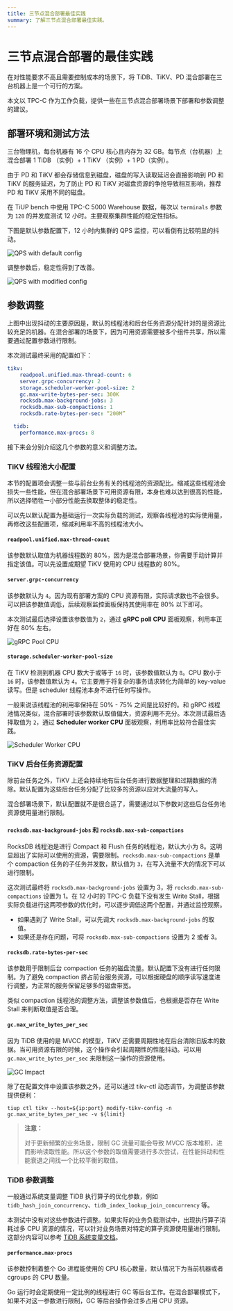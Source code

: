 ```yaml
---
title: 三节点混合部署最佳实践
summary: 了解三节点混合部署最佳实践。
---
```


# 三节点混合部署的最佳实践

在对性能要求不高且需要控制成本的场景下，将 TiDB、TiKV、PD 混合部署在三台机器上是一个可行的方案。

本文以 TPC-C 作为工作负载，提供一些在三节点混合部署场景下部署和参数调整的建议。

## 部署环境和测试方法

三台物理机，每台机器有 16 个 CPU 核心且内存为 32 GB。每节点（台机器）上混合部署 1 TiDB （实例）+ 1 TiKV （实例）+ 1 PD（实例）。

由于 PD 和 TiKV 都会存储信息到磁盘，磁盘的写入读取延迟会直接影响到 PD 和 TiKV 的服务延迟，为了防止 PD 和 TiKV 对磁盘资源的争抢导致相互影响，推荐 PD 和 TiKV 采用不同的磁盘。

在 TiUP bench 中使用 TPC-C 5000 Warehouse 数据，每次以 `terminals` 参数为 `128` 的并发度测试 12 小时。主要观察集群性能的稳定性指标。

下图是默认参数配置下，12 小时内集群的 QPS 监控，可以看倒有比较明显的抖动。

![QPS with default config](https://download.pingcap.com/images/docs-cn/best-practices/three-nodes-default-config-qps.png)

调整参数后，稳定性得到了改善。

![QPS with modified config](https://download.pingcap.com/images/docs-cn/best-practices/three-nodes-final-config-qps.png)

## 参数调整

上图中出现抖动的主要原因是，默认的线程池和后台任务资源分配针对的是资源比较充足的机器。在混合部署的场景下，因为可用资源需要被多个组件共享，所以需要通过配置参数进行限制。

本次测试最终采用的配置如下：


```yaml
tikv:
    readpool.unified.max-thread-count: 6
    server.grpc-concurrency: 2
    storage.scheduler-worker-pool-size: 2
    gc.max-write-bytes-per-sec: 300K
    rocksdb.max-background-jobs: 3
    rocksdb.max-sub-compactions: 1
    rocksdb.rate-bytes-per-sec: “200M”

  tidb:
    performance.max-procs: 8
```

接下来会分别介绍这几个参数的意义和调整方法。

### TiKV 线程池大小配置

本节的配置项会调整一些与前台业务有关的线程池的资源配比。缩减这些线程池会损失一些性能，但在混合部署场景下可用资源有限，本身也难以达到很高的性能，所以选择牺牲一小部分性能去换取整体的稳定性。

可以先以默认配置为基础运行一次实际负载的测试，观察各线程池的实际使用量，再修改这些配置项，缩减利用率不高的线程池大小。

#### `readpool.unified.max-thread-count`

该参数默认取值为机器线程数的 80%，因为是混合部署场景，你需要手动计算并指定该值。可以先设置成期望 TiKV 使用的 CPU 线程数的 80%。

#### `server.grpc-concurrency`

该参数默认为 `4`。因为现有部署方案的 CPU 资源有限，实际请求数也不会很多。可以把该参数值调低，后续观察监控面板保持其使用率在 80% 以下即可。

本次测试最后选择设置该参数值为 `2`，通过 **gRPC poll CPU** 面板观察，利用率正好在 80% 左右。

![gRPC Pool CPU](https://download.pingcap.com/images/docs-cn/best-practices/three-nodes-grpc-pool-usage.png)

#### `storage.scheduler-worker-pool-size`

在 TiKV 检测到机器 CPU 数大于或等于 `16` 时，该参数值默认为 `8`。CPU 数小于 `16` 时，该参数值默认为 `4`。它主要用于将复杂的事务请求转化为简单的 key-value 读写。但是 scheduler 线程池本身不进行任何写操作。

一般来说该线程池的利用率保持在 50% - 75% 之间是比较好的。和 gRPC 线程池情况类似，混合部署时该参数默认取值偏大，资源利用不充分。本次测试最后选择取值为 `2`，通过 **Scheduler worker CPU** 面板观察，利用率比较符合最佳实践。

![Scheduler Worker CPU](https://download.pingcap.com/images/docs-cn/best-practices/three-nodes-scheduler-pool-usage.png)

### TiKV 后台任务资源配置

除前台任务之外，TiKV 上还会持续地有后台任务进行数据整理和过期数据的清除。默认配置为这些后台任务分配了比较多的资源以应对大流量的写入。

混合部署场景下，默认配置就不是很合适了，需要通过以下参数对这些后台任务地资源使用量进行限制。

#### `rocksdb.max-background-jobs` 和 `rocksdb.max-sub-compactions`

RocksDB 线程池是进行 Compact 和 Flush 任务的线程池，默认大小为 8。这明显超出了实际可以使用的资源，需要限制。`rocksdb.max-sub-compactions` 是单个 compaction 任务的子任务并发数，默认值为 `3`，在写入流量不大的情况下可以进行限制。

这次测试最终将 `rocksdb.max-background-jobs` 设置为 3，将 `rocksdb.max-sub-compactions` 设置为 1。在 12 小时的 TPC-C 负载下没有发生 Write Stall，根据实际负载进行这两项参数的优化时，可以逐步调低这两个配置，并通过监控观察。

* 如果遇到了 Write Stall，可以先调大 `rocksdb.max-background-jobs` 的取值。
* 如果还是存在问题，可将 `rocksdb.max-sub-compactions` 设置为 2 或者 3。

#### `rocksdb.rate-bytes-per-sec`

该参数用于限制后台 compaction 任务的磁盘流量。默认配置下没有进行任何限制。为了避免 compaction 挤占前台服务资源，可以根据硬盘的顺序读写速度进行调整，为正常的服务保留足够多的磁盘带宽。

类似 compaction 线程池的调整方法，调整该参数值后，也根据是否存在 Write Stall 来判断取值是否合理。

#### `gc.max_write_bytes_per_sec`

因为 TiDB 使用的是 MVCC 的模型，TiKV 还需要周期性地在后台清除旧版本的数据。当可用资源有限的时候，这个操作会引起周期性的性能抖动。可以用 `gc.max_write_bytes_per_sec` 来限制这一操作的资源使用。

![GC Impact](https://download.pingcap.com/images/docs-cn/best-practices/three-nodes-gc-impact.png)

除了在配置文件中设置该参数之外，还可以通过 tikv-ctl 动态调节，为调整该参数提供便利：


```shell
tiup ctl tikv --host=${ip:port} modify-tikv-config -n gc.max_write_bytes_per_sec -v ${limit}
```

> **注意：**
>
> 对于更新频繁的业务场景，限制 GC 流量可能会导致 MVCC 版本堆积，进而影响读取性能。所以这个参数的取值需要进行多次尝试，在性能抖动和性能衰退之间找一个比较平衡的取值。

### TiDB 参数调整

一般通过系统变量调整 TiDB 执行算子的优化参数，例如 `tidb_hash_join_concurrency`、`tidb_index_lookup_join_concurrency` 等。

本测试中没有对这些参数进行调整。如果实际的业务负载测试中，出现执行算子消耗过多 CPU 资源的情况，可以针对业务场景对特定的算子资源使用量进行限制。这部分内容可以参考 [TiDB 系统变量文档](/system-variables.md)。

#### `performance.max-procs`

该参数控制着整个 Go 进程能使用的 CPU 核心数量，默认情况下为当前机器或者 cgroups 的 CPU 数量。

Go 运行时会定期使用一定比例的线程进行 GC 等后台工作。在混合部署模式下，如果不对这一参数进行限制，GC 等后台操作会过多占用 CPU 资源。

